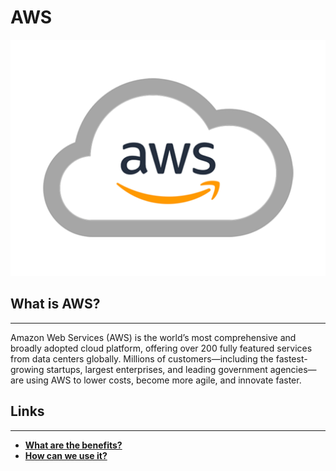 # **AWS**

![AWS Logo](./Aws-Images/aws-logo.jpg)

## **What is AWS?**
---
Amazon Web Services (AWS) is the world’s most comprehensive and broadly adopted cloud platform, offering over 200 fully featured services from data centers globally. Millions of customers—including the fastest-growing startups, largest enterprises, and leading government agencies—are using AWS to lower costs, become more agile, and innovate faster.


## **Links**
---
- [**What are the benefits?**](./Aws_Basics/Benefits.md)
- [**How can we use it?**](./Aws_Basics/Using_aws.md)












